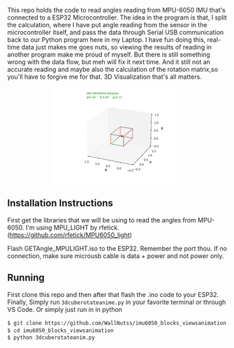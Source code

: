 This repo holds the code to read angles reading from MPU-6050 IMU that's connected to a ESP32 Microcontroller. The idea in the program is that, I split the calculation, where I have put angle reading from the sensor in the microcontroller itself, and pass the data through Serial USB communication back to our Python program here in my Laptop. I have fun doing this, real-time data just makes me goes nuts, so viewing the results of reading in another program make me proud of myself. But there is still something wrong with the data flow, but meh will fix it next time. And it still not an accurate reading and maybe also the calculation of the rotation matrix,so you'll have to forgive me for that. 3D Visualization that's all matters.

<p align="center">
  <img width="59%"src="3drotateanim.png">
</p>

## Installation Instructions
First get the libraries that we will be using to read the angles from MPU-6050. I'm using MPU_LIGHT by rfetick. (https://github.com/rfetick/MPU6050_light)

Flash GETAngle_MPULIGHT.iso to the ESP32. Remember the port thou. If no connection, make sure microusb cable is data + power and not power only.

## Running
First clone this repo and then after that flash the .ino code to your ESP32. Finally, Simply run `3dcuberotateanime.py` in your favorite terminal or through VS Code. Or simply just run in in python

```sh
$ git clone https://github.com/WallNutss/imu6050_blocks_viewsanimation.git
$ cd imu6050_blocks_viewsanimation
$ python 3dcuberotateanim.py
```

